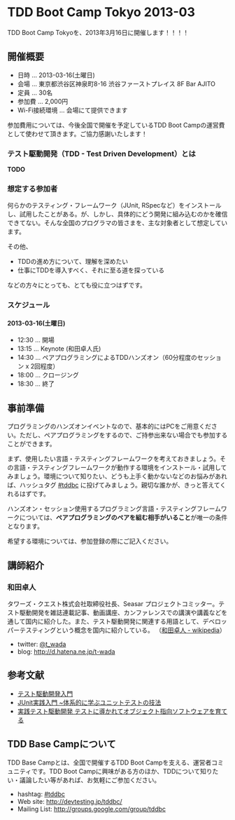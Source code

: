 # TDD Boot Camp Tokyo 2013-03

TDD Boot Camp Tokyoを、2013年3月16日に開催します！！！！

## 開催概要

* 日時 … 2013-03-16(土曜日) 
* 会場 … 東京都渋谷区神泉町8-16 渋谷ファーストプレイス 8F Bar AJITO
* 定員 … 30名
* 参加費 … 2,000円
* Wi-Fi接続環境 … 会場にて提供できます

参加費用については、今後全国で開催を予定しているTDD Boot Campの運営費として使わせて頂きます。ご協力感謝いたします！

### テスト駆動開発（TDD - Test Driven Development）とは

**TODO**

### 想定する参加者

何らかのテスティング・フレームワーク（JUnit, RSpecなど）をインストールし、試用したことがある。が、しかし、具体的にどう開発に組み込むのかを確信できてない。そんな全国のプログラマの皆さまを、主な対象者として想定しています。

その他、

* TDDの進め方について、理解を深めたい
* 仕事にTDDを導入すべく、それに至る道を探っている

などの方々にとっても、とても役に立つはずです。

### スケジュール

#### 2013-03-16(土曜日)

* 12:30 … 開場
* 13:15 … Keynote (和田卓人氏)
* 14:30 … ペアプログラミングによるTDDハンズオン（60分程度のセッション x 2回程度）
* 18:00 … クロージング
* 18:30 … 終了

## 事前準備

プログラミングのハンズオンイベントなので、基本的にはPCをご用意ください。ただし、ペアプログラミングをするので、ご持参出来ない場合でも参加することができます。

まず、使用したい言語・テスティングフレームワークを考えておきましょう。その言語・テスティングフレームワークが動作する環境をインストール・試用してみましょう。環境について知りたい、どうも上手く動かないなどのお悩みがあれば、ハッシュタグ [#tddbc](https://twitter.com/search?q=%23tddbc) に投げてみましょう。親切な誰かが、きっと答えてくれるはずです。

ハンズオン・セッション使用するプログラミング言語・テスティングフレームワークについては、**ペアプログラミングのペアを組む相手がいること**が唯一の条件となります。

希望する環境については、参加登録の際にご記入ください。

## 講師紹介

### 和田卓人

タワーズ・クエスト株式会社取締役社長、Seasar プロジェクトコミッター。テスト駆動開発を雑誌連載記事、動画講座、カンファレンスでの講演や講義などを通して国内に紹介した。また、テスト駆動開発に関連する用語として、デベロッパーテスティングという概念を国内に紹介している。
（[和田卓人 - wikipedia](http://ja.wikipedia.org/wiki/%E5%92%8C%E7%94%B0%E5%8D%93%E4%BA%BA)）

* twitter: [@t_wada](https://twitter.com/t_wada)
* blog: <http://d.hatena.ne.jp/t-wada>

## 参考文献

* [テスト駆動開発入門](http://www.amazon.co.jp/%E3%83%86%E3%82%B9%E3%83%88%E9%A7%86%E5%8B%95%E9%96%8B%E7%99%BA%E5%85%A5%E9%96%80-%E3%82%B1%E3%83%B3%E3%83%88-%E3%83%99%E3%83%83%E3%82%AF/dp/4894717115)
* [JUnit実践入門 ~体系的に学ぶユニットテストの技法](http://www.amazon.co.jp/JUnit%E5%AE%9F%E8%B7%B5%E5%85%A5%E9%96%80-~%E4%BD%93%E7%B3%BB%E7%9A%84%E3%81%AB%E5%AD%A6%E3%81%B6%E3%83%A6%E3%83%8B%E3%83%83%E3%83%88%E3%83%86%E3%82%B9%E3%83%88%E3%81%AE%E6%8A%80%E6%B3%95-WEB-PRESS-plus/dp/477415377X)
* [実践テスト駆動開発 テストに導かれてオブジェクト指向ソフトウェアを育てる](http://www.amazon.co.jp/%E5%AE%9F%E8%B7%B5%E3%83%86%E3%82%B9%E3%83%88%E9%A7%86%E5%8B%95%E9%96%8B%E7%99%BA-%E3%83%86%E3%82%B9%E3%83%88%E3%81%AB%E5%B0%8E%E3%81%8B%E3%82%8C%E3%81%A6%E3%82%AA%E3%83%96%E3%82%B8%E3%82%A7%E3%82%AF%E3%83%88%E6%8C%87%E5%90%91%E3%82%BD%E3%83%95%E3%83%88%E3%82%A6%E3%82%A7%E3%82%A2%E3%82%92%E8%82%B2%E3%81%A6%E3%82%8B-Object-Oriented-SELECTION/dp/4798124583)

## TDD Base Campについて

TDD Base Campとは、全国で開催するTDD Boot Campを支える、運営者コミュニティです。TDD Boot Campに興味がある方のほか、TDDについて知りたい・議論したい等があれば、お気軽にご参加ください。

* hashtag: [#tddbc](https://twitter.com/search?q=%23tddbc)
* Web site: <http://devtesting.jp/tddbc/>
* Mailing List: <http://groups.google.com/group/tddbc>

